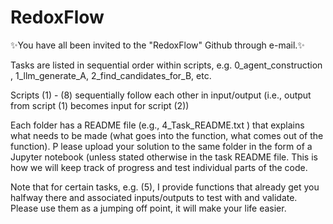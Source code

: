 # RedoxFlow

:sparkles:You have all been invited to the "RedoxFlow" Github through e-mail.:sparkles:

Tasks are listed in sequential order within scripts, e.g. 0_agent_construction , 1_llm_generate_A, 2_find_candidates_for_B, etc.

Scripts (1) - (8) sequentially follow each other in input/output (i.e., output from script (1) becomes input for script (2))

Each folder has a README file (e.g., 4_Task_README.txt ) that explains what needs to be made (what goes into the function, what comes out of the function).
P
lease upload your solution to the same folder in the form of a Jupyter notebook (unless stated otherwise in the task README file. This is how we will keep track of progress and test individual parts of the code.

Note that for certain tasks, e.g. (5), I provide functions that already get you halfway there and associated inputs/outputs to test with and validate. Please use them as a jumping off point, it will make your life easier.
